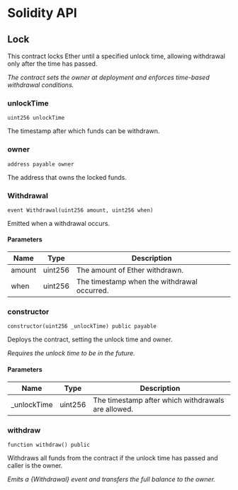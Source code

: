 # Solidity API

## Lock

This contract locks Ether until a specified unlock time, allowing withdrawal only after the time has passed.

_The contract sets the owner at deployment and enforces time-based withdrawal conditions._

### unlockTime

```solidity
uint256 unlockTime
```

The timestamp after which funds can be withdrawn.

### owner

```solidity
address payable owner
```

The address that owns the locked funds.

### Withdrawal

```solidity
event Withdrawal(uint256 amount, uint256 when)
```

Emitted when a withdrawal occurs.

#### Parameters

| Name | Type | Description |
| ---- | ---- | ----------- |
| amount | uint256 | The amount of Ether withdrawn. |
| when | uint256 | The timestamp when the withdrawal occurred. |

### constructor

```solidity
constructor(uint256 _unlockTime) public payable
```

Deploys the contract, setting the unlock time and owner.

_Requires the unlock time to be in the future._

#### Parameters

| Name | Type | Description |
| ---- | ---- | ----------- |
| _unlockTime | uint256 | The timestamp after which withdrawals are allowed. |

### withdraw

```solidity
function withdraw() public
```

Withdraws all funds from the contract if the unlock time has passed and caller is the owner.

_Emits a {Withdrawal} event and transfers the full balance to the owner._


